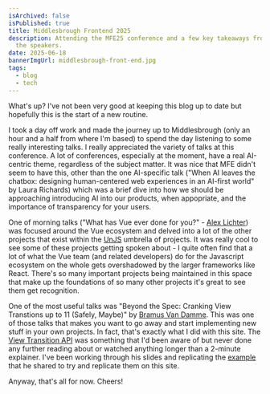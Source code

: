 ```yaml
---
isArchived: false
isPublished: true
title: Middlesbrough Frontend 2025
description: Attending the MFE25 conference and a few key takeaways from some of
  the speakers.
date: 2025-06-18
bannerImgUrl: middlesbrough-front-end.jpg
tags:
  - blog
  - tech
---
```


What's up? I've not been very good at keeping this blog up to date but hopefully this is the start of a new routine.

I took a day off work and made the journey up to Middlesbrough (only an hour and a half from where I'm based) to spend the day listening to some really interesting talks. I really appreciated the variety of talks at this conference. A lot of conferences, especially at the moment, have a real AI-centric theme, regardless of the subject matter. It was nice that MFE didn't seem to have this, other than the one AI-specific talk ("When AI leaves the chatbox: designing human-centered web experiences in an AI-first world" by Laura Richards) which was a brief dive into how we should be approaching introducing AI into our products, when appopriate, and the importance of transparency for your users.

One of morning talks ("What has Vue ever done for you?" - [Alex Lichter](https://www.lichter.io/)) was focused around the Vue ecosystem and delved into a lot of the other projects that exist within the [UnJS](https://unjs.io/) umbrella of projects. It was really cool to see some of these projects getting spoken about - I quite often find that a lot of what the Vue team (and related developers) do for the Javascript ecosystem on the whole gets overshadowed by the larger frameworks like React. There's so many important projects being maintained in this space that make up the foundations of so many other projects it's great to see them get recognition.

One of the most useful talks was "Beyond the Spec: Cranking View Transtions up to 11 (Safely, Maybe)" by [Bramus Van Damme](https://bram.us/). This was one of those talks that makes you want to go away and start implementing new stuff in your own projects. In fact, that's exactly what I did with this site. The [View Transition API](https://developer.mozilla.org/en-US/docs/Web/API/View_Transition_API) was something that I'd been aware of but never done any further reading about or watched anything longer than a 2-minute explainer. I've been working through his slides and replicating the [example](https://live-transitions.pages.dev/) that he shared to try and replicate them on this site.

Anyway, that's all for now. Cheers!
